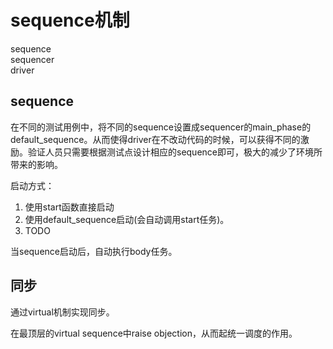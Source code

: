 # sequence机制  

sequence  
sequencer  
driver  

## sequence  

在不同的测试用例中，将不同的sequence设置成sequencer的main_phase的default_sequence。从而使得driver在不改动代码的时候，可以获得不同的激励。验证人员只需要根据测试点设计相应的sequence即可，极大的减少了环境所带来的影响。  

启动方式：  
1. 使用start函数直接启动  
2. 使用default_sequence启动(会自动调用start任务)。  
3. TODO  

当sequence启动后，自动执行body任务。  

## 同步  

通过virtual机制实现同步。  

在最顶层的virtual sequence中raise objection，从而起统一调度的作用。  


